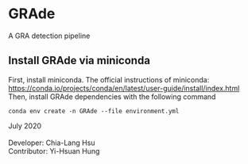 # GRAde
A GRA detection pipeline

## Install GRAde via miniconda
First, install miniconda. The official instructions of miniconda: https://conda.io/projects/conda/en/latest/user-guide/install/index.html
Then, install GRAde dependencies with the following command
```
conda env create -n GRAde --file environment.yml
```



July 2020
<br><br>
Developer: Chia-Lang Hsu<br>
Contributor: Yi-Hsuan Hung<br>
